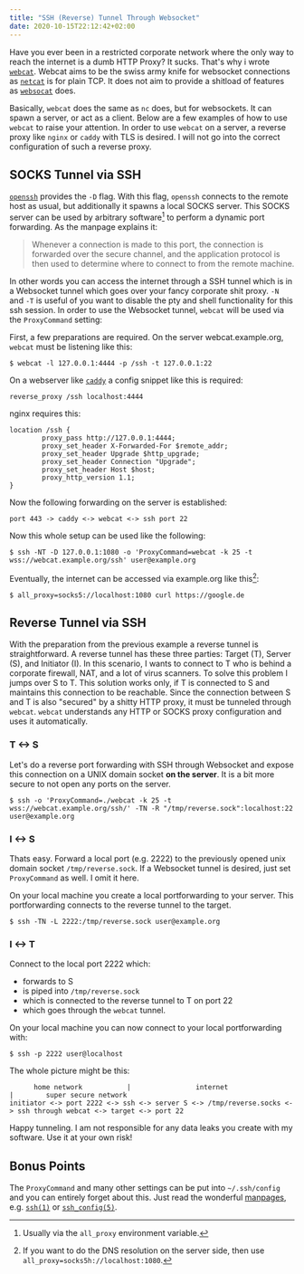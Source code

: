 ```yaml
---
title: "SSH (Reverse) Tunnel Through Websocket"
date: 2020-10-15T22:12:42+02:00
---
```


Have you ever been in a restricted corporate network where the only way to reach the internet is a dumb HTTP Proxy?
It sucks.
That's why i wrote [`webcat`](https://git.sr.ht/~rumpelsepp/webcat).
Webcat aims to be the swiss army knife for websocket connections as [`netcat`](https://man.openbsd.org/nc.1) is for plain TCP.
It does not aim to provide a shitload of features as [`websocat`](https://github.com/vi/websocat) does.

Basically, `webcat` does the same as `nc` does, but for websockets.
It can spawn a server, or act as a client.
Below are a few examples of how to use `webcat` to raise your attention.
In order to use `webcat` on a server, a reverse proxy like `nginx` or `caddy` with TLS is desired.
I will not go into the correct configuration of such a reverse proxy.

## SOCKS Tunnel via SSH

[`openssh`](https://man.openbsd.org/ssh) provides the `-D` flag.
With this flag, `openssh` connects to the remote host as usual, but additionally it spawns a local SOCKS server.
This SOCKS server can be used by arbitrary software[^1] to perform a dynamic port forwarding.
As the manpage explains it:

> Whenever a connection is made to this port, the connection is forwarded over the secure channel, and the application protocol is then used to determine where to connect to from the remote machine.

In other words you can access the internet through a SSH tunnel which is in a Websocket tunnel which goes over your fancy corporate shit proxy.
`-N` and `-T` is useful of you want to disable the pty and shell functionality for this ssh session.
In order to use the Websocket tunnel, `webcat` will be used via the `ProxyCommand` setting:

[^1]: Usually via the `all_proxy` environment variable.

First, a few preparations are required.
On the server webcat.example.org, `webcat` must be listening like this:

```
$ webcat -l 127.0.0.1:4444 -p /ssh -t 127.0.0.1:22
```

On a webserver like [`caddy`](https://caddyserver.com/) a config snippet like this is required:

```
reverse_proxy /ssh localhost:4444
```

nginx requires this:

```
location /ssh {
        proxy_pass http://127.0.0.1:4444;
        proxy_set_header X-Forwarded-For $remote_addr;
        proxy_set_header Upgrade $http_upgrade;
        proxy_set_header Connection "Upgrade";
        proxy_set_header Host $host;
        proxy_http_version 1.1;
}
```

Now the following forwarding on the server is established:

```
port 443 -> caddy <-> webcat <-> ssh port 22
```

Now this whole setup can be used like the following:

```
$ ssh -NT -D 127.0.0.1:1080 -o 'ProxyCommand=webcat -k 25 -t wss://webcat.example.org/ssh' user@example.org
```

Eventually, the internet can be accessed via example.org like this[^2]:

```
$ all_proxy=socks5://localhost:1080 curl https://google.de
```

[^2]: If you want to do the DNS resolution on the server side, then use `all_proxy=socks5h://localhost:1080`.

## Reverse Tunnel via SSH

With the preparation from the previous example a reverse tunnel is straightforward.
A reverse tunnel has these three parties: Target (T), Server (S), and Initiator (I).
In this scenario, I wants to connect to T who is behind a corporate firewall, NAT, and a lot of virus scanners.
To solve this problem I jumps over S to T.
This solution works only, if T is connected to S and maintains this connection to be reachable.
Since the connection between S and T is also "secured" by a shitty HTTP proxy, it must be tunneled through `webcat`.
`webcat` understands any HTTP or SOCKS proxy configuration and uses it automatically.

### T <-> S

Let's do a reverse port forwarding with SSH through Websocket and expose this connection on a UNIX domain socket **on the server**.
It is a bit more secure to not open any ports on the server.

```
$ ssh -o 'ProxyCommand=./webcat -k 25 -t wss://webcat.example.org/ssh/' -TN -R "/tmp/reverse.sock":localhost:22 user@example.org
```

### I <-> S

Thats easy.
Forward a local port (e.g. 2222) to the previously opened unix domain socket `/tmp/reverse.sock`.
If a Websocket tunnel is desired, just set `ProxyCommand` as well.
I omit it here.

On your local machine you create a local portforwarding to your server.
This portforwarding connects to the reverse tunnel to the target.

```
$ ssh -TN -L 2222:/tmp/reverse.sock user@example.org
```

### I <-> T

Connect to the local port 2222 which:

* forwards to S
* is piped into `/tmp/reverse.sock`
* which is connected to the reverse tunnel to T on port 22
* which goes through the `webcat` tunnel.

On your local machine you can now connect to your local portforwarding with:

```
$ ssh -p 2222 user@localhost
```

The whole picture might be this:

```
      home network           |                internet                       |        super secure network
initiator <-> port 2222 <-> ssh <-> server S <-> /tmp/reverse.socks <-> ssh through webcat <-> target <-> port 22
```

Happy tunneling.
I am not responsible for any data leaks you create with my software.
Use it at your own risk!

## Bonus Points

The `ProxyCommand` and many other settings can be put into `~/.ssh/config` and you can entirely forget about this.
Just read the wonderful [manpages](https://www.openssh.com/manual.html), e.g. [`ssh(1)`](https://man.openbsd.org/ssh) or [`ssh_config(5)`](https://man.openbsd.org/ssh_config).

